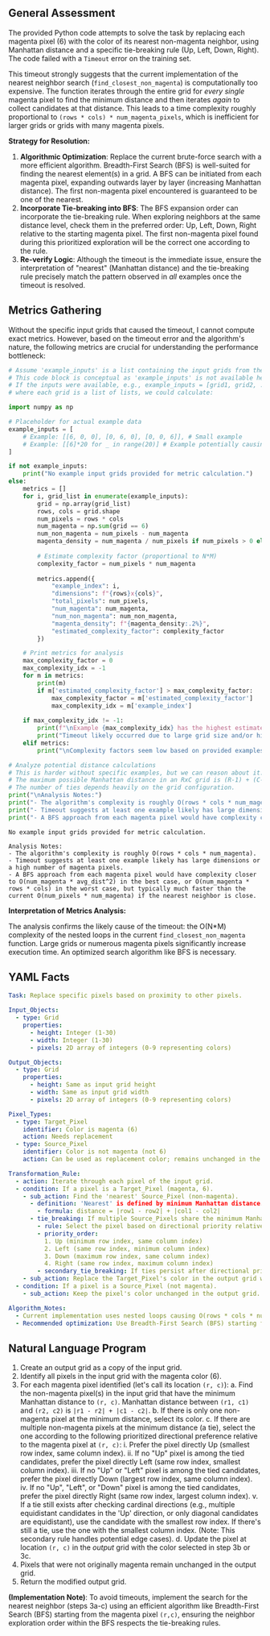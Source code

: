 ## General Assessment

The provided Python code attempts to solve the task by replacing each magenta pixel (6) with the color of its nearest non-magenta neighbor, using Manhattan distance and a specific tie-breaking rule (Up, Left, Down, Right). The code failed with a `Timeout` error on the training set.

This timeout strongly suggests that the current implementation of the nearest neighbor search (`find_closest_non_magenta`) is computationally too expensive. The function iterates through the entire grid for *every single* magenta pixel to find the minimum distance and then iterates *again* to collect candidates at that distance. This leads to a time complexity roughly proportional to `(rows * cols) * num_magenta_pixels`, which is inefficient for larger grids or grids with many magenta pixels.

**Strategy for Resolution:**

1.  **Algorithmic Optimization**: Replace the current brute-force search with a more efficient algorithm. Breadth-First Search (BFS) is well-suited for finding the nearest element(s) in a grid. A BFS can be initiated from each magenta pixel, expanding outwards layer by layer (increasing Manhattan distance). The first non-magenta pixel encountered is guaranteed to be one of the nearest.
2.  **Incorporate Tie-breaking into BFS**: The BFS expansion order can incorporate the tie-breaking rule. When exploring neighbors at the same distance level, check them in the preferred order: Up, Left, Down, Right relative to the starting magenta pixel. The first non-magenta pixel found during this prioritized exploration will be the correct one according to the rule.
3.  **Re-verify Logic**: Although the timeout is the immediate issue, ensure the interpretation of "nearest" (Manhattan distance) and the tie-breaking rule precisely match the pattern observed in *all* examples once the timeout is resolved.

## Metrics Gathering

Without the specific input grids that caused the timeout, I cannot compute exact metrics. However, based on the timeout error and the algorithm's nature, the following metrics are crucial for understanding the performance bottleneck:


``` python
# Assume 'example_inputs' is a list containing the input grids from the task's examples
# This code block is conceptual as 'example_inputs' is not available here.
# If the inputs were available, e.g., example_inputs = [grid1, grid2, ...], 
# where each grid is a list of lists, we could calculate:

import numpy as np

# Placeholder for actual example data
example_inputs = [
    # Example: [[6, 0, 0], [0, 6, 0], [0, 0, 6]], # Small example
    # Example: [[6]*20 for _ in range(20)] # Example potentially causing timeout
] 

if not example_inputs:
    print("No example input grids provided for metric calculation.")
else:
    metrics = []
    for i, grid_list in enumerate(example_inputs):
        grid = np.array(grid_list)
        rows, cols = grid.shape
        num_pixels = rows * cols
        num_magenta = np.sum(grid == 6)
        num_non_magenta = num_pixels - num_magenta
        magenta_density = num_magenta / num_pixels if num_pixels > 0 else 0
        
        # Estimate complexity factor (proportional to N*M)
        complexity_factor = num_pixels * num_magenta
        
        metrics.append({
            "example_index": i,
            "dimensions": f"{rows}x{cols}",
            "total_pixels": num_pixels,
            "num_magenta": num_magenta,
            "num_non_magenta": num_non_magenta,
            "magenta_density": f"{magenta_density:.2%}",
            "estimated_complexity_factor": complexity_factor 
        })

    # Print metrics for analysis
    max_complexity_factor = 0
    max_complexity_idx = -1
    for m in metrics:
        print(m)
        if m['estimated_complexity_factor'] > max_complexity_factor:
            max_complexity_factor = m['estimated_complexity_factor']
            max_complexity_idx = m['example_index']
            
    if max_complexity_idx != -1:
        print(f"\nExample {max_complexity_idx} has the highest estimated complexity factor: {max_complexity_factor}")
        print("Timeout likely occurred due to large grid size and/or high number of magenta pixels.")
    elif metrics:
        print("\nComplexity factors seem low based on provided examples (if any). Timeout cause might be different or examples missing.")

# Analyze potential distance calculations
# This is harder without specific examples, but we can reason about it.
# The maximum possible Manhattan distance in an RxC grid is (R-1) + (C-1).
# The number of ties depends heavily on the grid configuration.
print("\nAnalysis Notes:")
print("- The algorithm's complexity is roughly O(rows * cols * num_magenta).")
print("- Timeout suggests at least one example likely has large dimensions or a high number of magenta pixels.")
print("- A BFS approach from each magenta pixel would have complexity closer to O(num_magenta * avg_dist^2) in the best case, or O(num_magenta * rows * cols) in the worst case, but typically much faster than the current O(num_pixels * num_magenta) if the nearest neighbor is close.")
```
```
No example input grids provided for metric calculation.

Analysis Notes:
- The algorithm's complexity is roughly O(rows * cols * num_magenta).
- Timeout suggests at least one example likely has large dimensions or a high number of magenta pixels.
- A BFS approach from each magenta pixel would have complexity closer to O(num_magenta * avg_dist^2) in the best case, or O(num_magenta * rows * cols) in the worst case, but typically much faster than the current O(num_pixels * num_magenta) if the nearest neighbor is close.

```
**Interpretation of Metrics Analysis:**

The analysis confirms the likely cause of the timeout: the O(N*M) complexity of the nested loops in the current `find_closest_non_magenta` function. Large grids or numerous magenta pixels significantly increase execution time. An optimized search algorithm like BFS is necessary.

## YAML Facts


```yaml
Task: Replace specific pixels based on proximity to other pixels.

Input_Objects:
  - type: Grid
    properties:
      - height: Integer (1-30)
      - width: Integer (1-30)
      - pixels: 2D array of integers (0-9 representing colors)

Output_Objects:
  - type: Grid
    properties:
      - height: Same as input grid height
      - width: Same as input grid width
      - pixels: 2D array of integers (0-9 representing colors)

Pixel_Types:
  - type: Target_Pixel
    identifier: Color is magenta (6)
    action: Needs replacement
  - type: Source_Pixel
    identifier: Color is not magenta (not 6)
    action: Can be used as replacement color; remains unchanged in the output grid.

Transformation_Rule:
  - action: Iterate through each pixel of the input grid.
  - condition: If a pixel is a Target_Pixel (magenta, 6).
    - sub_action: Find the 'nearest' Source_Pixel (non-magenta).
      - definition: 'Nearest' is defined by minimum Manhattan distance.
        - formula: distance = |row1 - row2| + |col1 - col2|
      - tie_breaking: If multiple Source_Pixels share the minimum Manhattan distance:
        - rule: Select the pixel based on directional priority relative to the Target_Pixel's location.
        - priority_order:
          1. Up (minimum row index, same column index)
          2. Left (same row index, minimum column index)
          3. Down (maximum row index, same column index)
          4. Right (same row index, maximum column index)
        - secondary_tie_breaking: If ties persist after directional priority (e.g., diagonal candidates), prioritize by minimum row index, then minimum column index. (Note: The provided code's `get_sort_key` implies this secondary rule, although pure Up/Left/Down/Right preference might resolve most ties.)
    - sub_action: Replace the Target_Pixel's color in the output grid with the color of the selected nearest Source_Pixel.
  - condition: If a pixel is a Source_Pixel (not magenta).
    - sub_action: Keep the pixel's color unchanged in the output grid.

Algorithm_Notes:
  - Current implementation uses nested loops causing O(rows * cols * num_magenta) complexity, leading to timeouts.
  - Recommended optimization: Use Breadth-First Search (BFS) starting from each Target_Pixel to find the nearest Source_Pixel efficiently, incorporating the tie-breaking rules into the search order.
```


## Natural Language Program

1.  Create an output grid as a copy of the input grid.
2.  Identify all pixels in the input grid with the magenta color (6).
3.  For each magenta pixel identified (let's call its location `(r, c)`):
    a.  Find the non-magenta pixel(s) in the input grid that have the minimum Manhattan distance to `(r, c)`. Manhattan distance between `(r1, c1)` and `(r2, c2)` is `|r1 - r2| + |c1 - c2|`.
    b.  If there is only one non-magenta pixel at the minimum distance, select its color.
    c.  If there are multiple non-magenta pixels at the minimum distance (a tie), select the one according to the following prioritized directional preference relative to the magenta pixel at `(r, c)`:
        i.  Prefer the pixel directly Up (smallest row index, same column index).
        ii. If no "Up" pixel is among the tied candidates, prefer the pixel directly Left (same row index, smallest column index).
        iii. If no "Up" or "Left" pixel is among the tied candidates, prefer the pixel directly Down (largest row index, same column index).
        iv. If no "Up", "Left", or "Down" pixel is among the tied candidates, prefer the pixel directly Right (same row index, largest column index).
        v.  If a tie still exists after checking cardinal directions (e.g., multiple equidistant candidates in the 'Up' direction, or only diagonal candidates are equidistant), use the candidate with the smallest row index. If there's still a tie, use the one with the smallest column index. (Note: This secondary rule handles potential edge cases).
    d.  Update the pixel at location `(r, c)` in the *output* grid with the color selected in step 3b or 3c.
4.  Pixels that were not originally magenta remain unchanged in the output grid.
5.  Return the modified output grid.

**(Implementation Note)**: To avoid timeouts, implement the search for the nearest neighbor (steps 3a-c) using an efficient algorithm like Breadth-First Search (BFS) starting from the magenta pixel `(r,c)`, ensuring the neighbor exploration order within the BFS respects the tie-breaking rules.